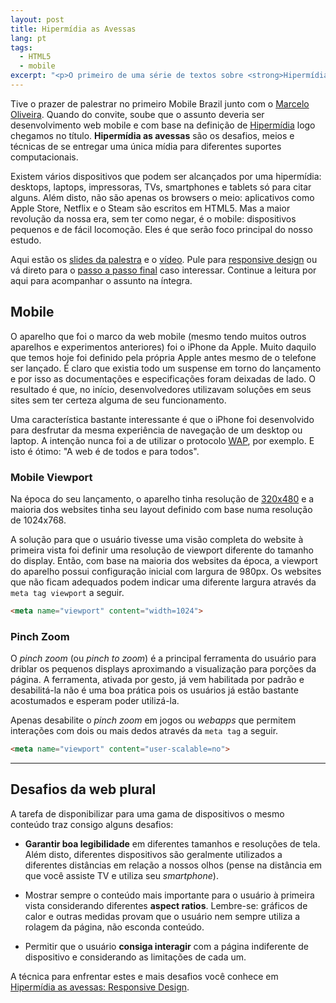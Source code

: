 ```yaml
---
layout: post
title: Hipermídia as Avessas
lang: pt
tags:
  - HTML5
  - mobile
excerpt: "<p>O primeiro de uma série de textos sobre <strong>Hipermídia as avessas</strong>: desafios, meios e técnicas objetivando entregar uma única mídia para diferentes suportes computacionais.</p>"
---
```


Tive o prazer de palestrar no primeiro Mobile Brazil junto com o [Marcelo Oliveira](https://twitter.com/askoth). Quando do convite, soube que o assunto deveria ser desenvolvimento web mobile e com base na definição de [Hipermídia](http://pt.wikipedia.org/wiki/Hiperm%C3%ADdia) logo chegamos no título. **Hipermídia as avessas** são os desafios, meios e técnicas de se entregar uma única mídia para diferentes suportes computacionais.

Existem vários dispositivos que podem ser alcançados por uma hipermídia: desktops, laptops, impressoras, TVs, smartphones e tablets só para citar alguns. Além disto, não são apenas os browsers o meio: aplicativos como Apple Store, Netflix e o Steam são escritos em HTML5. Mas a maior revolução da nossa era, sem ter como negar, é o mobile: dispositivos pequenos e de fácil locomoção. Eles é que serão foco principal do nosso estudo.

Aqui estão os [slides da palestra](https://speakerdeck.com/jcemer/hipermidia-as-avessas) e o [vídeo](https://www.eventials.com/pt-br/mobilebrazilconference/hipermidia-as-avessas-seu-conteudo-na-web-por-diferentes-formas). Pule para [responsive design](/hipermidia-as-avessas-responsive-design.html) ou vá direto para o [passo a passo final](/hipermidia-as-avessas-passo-a-passo.html) caso interessar. Continue a leitura por aqui para acompanhar o assunto na íntegra.

## Mobile

O aparelho que foi o marco da web mobile (mesmo tendo muitos outros aparelhos e experimentos anteriores) foi o iPhone da Apple. Muito daquilo que temos hoje foi definido pela própria Apple antes mesmo de o telefone ser lançado. É claro que existia todo um suspense em torno do lançamento e por isso as documentações e especificações foram deixadas de lado. O resultado é que, no início, desenvolvedores utilizavam soluções em seus sites sem ter certeza alguma de seu funcionamento.

Uma característica bastante interessante é que o iPhone foi desenvolvido para desfrutar da mesma experiência de navegação de um desktop ou laptop. A intenção nunca foi a de utilizar o protocolo [WAP](http://en.wikipedia.org/wiki/Wireless_Application_Protocol), por exemplo. E isto é ótimo: "A web é de todos e para todos".

### Mobile Viewport

Na época do seu lançamento, o aparelho tinha resolução de [320x480](http://www.iphoneresolution.com) e a maioria dos websites tinha seu layout definido com base numa resolução de 1024x768.

A solução para que o usuário tivesse uma visão completa do website à primeira vista foi definir uma resolução de viewport diferente do tamanho do display. Então, com base na maioria dos websites da época, a viewport do aparelho possui configuração inicial com largura de 980px. Os websites que não ficam adequados podem indicar uma diferente largura através da `meta tag viewport` a seguir.

~~~ html
<meta name="viewport" content="width=1024">
~~~

### Pinch Zoom

O *pinch zoom* (ou *pinch to zoom*) é a principal ferramenta do usuário para driblar os pequenos displays aproximando a visualização para porções da página. A ferramenta, ativada por gesto, já vem habilitada por padrão e desabilitá-la não é uma boa prática pois os usuários já estão bastante acostumados e esperam poder utilizá-la.

Apenas desabilite o *pinch zoom* em jogos ou *webapps* que permitem interações com dois ou mais dedos através da `meta tag` a seguir.

~~~ html
<meta name="viewport" content="user-scalable=no">
~~~

--------

## Desafios da web plural

A tarefa de disponibilizar para uma gama de dispositivos o mesmo conteúdo traz consigo alguns desafios:

- **Garantir boa legibilidade** em diferentes tamanhos e resoluções de tela. Além disto, diferentes dispositivos são geralmente utilizados a diferentes distâncias em relação a nossos olhos (pense na distância em que você assiste TV e utiliza seu *smartphone*).

- Mostrar sempre o conteúdo mais importante para o usuário à primeira vista considerando diferentes **aspect ratios**. Lembre-se: gráficos de calor e outras medidas provam que o usuário nem sempre utiliza a rolagem da página, não esconda conteúdo.

- Permitir que o usuário **consiga interagir** com a página indiferente de dispositivo e considerando as limitações de cada um.

A técnica para enfrentar estes e mais desafios você conhece em [Hipermídia as avessas: Responsive Design](hipermidia-as-avessas-responsive-design.html).
